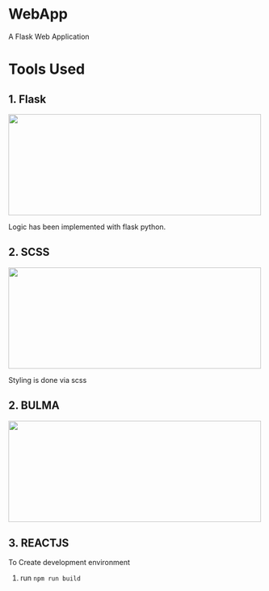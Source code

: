 # WebApp
A Flask Web Application

# Tools Used
## 1. Flask
<img src="https://cdn-images-1.medium.com/max/1600/1*Ou6FFJJD3zhcIUU8wBZqIw.png" width=500 height=200/>

Logic has been implemented with flask python.

## 2. SCSS

<img src="https://sass-lang.com/assets/img/logos/logo-b6e1ef6e.svg" width=500 height=200/>

Styling is done via scss 

## 2. BULMA

<img src="https://bulma.io/images/bulma-logo.png" width=500 height=200/>

## 3. REACTJS

To Create development environment
1. run `npm run build`